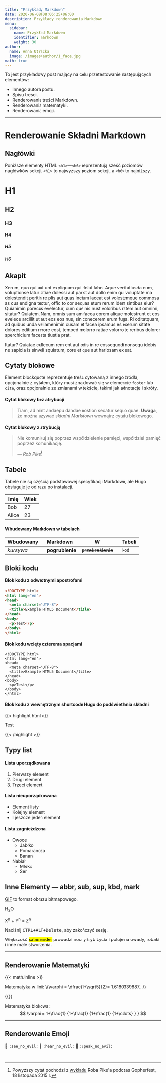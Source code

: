 ```yaml
---
title: "Przykłady Markdown"
date: 2020-06-08T08:06:25+06:00
description: Przykłady renderowania Markdown
menu:
  sidebar:
    name: Przykład Markdown
    identifier: markdown
    weight: 30
author:
  name: Anna Utracka
  image: /images/author/1_face.jpg
math: true
---
```


To jest przykładowy post mający na celu przetestowanie następujących elementów:

- Innego autora postu.
- Spisu treści.
- Renderowania treści Markdown.
- Renderowania matematyki.
- Renderowania emoji.

---
# Renderowanie Składni Markdown

## Nagłówki

Poniższe elementy HTML `<h1>`—`<h6>` reprezentują sześć poziomów nagłówków sekcji. `<h1>` to najwyższy poziom sekcji, a `<h6>` to najniższy.

# H1
## H2
### H3
#### H4
##### H5
###### H6

## Akapit

Xerum, quo qui aut unt expliquam qui dolut labo. Aque venitatiusda cum, voluptionse latur sitiae dolessi aut parist aut dollo enim qui voluptate ma dolestendit peritin re plis aut quas inctum laceat est volestemque commosa as cus endigna tectur, offic to cor sequas etum rerum idem sintibus eiur? Quianimin porecus evelectur, cum que nis nust voloribus ratem aut omnimi, sitatur? Quiatem. Nam, omnis sum am facea corem alique molestrunt et eos evelece arcillit ut aut eos eos nus, sin conecerem erum fuga. Ri oditatquam, ad quibus unda veliamenimin cusam et facea ipsamus es exerum sitate dolores editium rerore eost, temped molorro ratiae volorro te reribus dolorer sperchicium faceata tiustia prat.

Itatur? Quiatae cullecum rem ent aut odis in re eossequodi nonsequ idebis ne sapicia is sinveli squiatum, core et que aut hariosam ex eat.

## Cytaty blokowe

Element blockquote reprezentuje treść cytowaną z innego źródła, opcjonalnie z cytatem, który musi znajdować się w elemencie `footer` lub `cite`, oraz opcjonalnie ze zmianami w tekście, takimi jak adnotacje i skróty.

#### Cytat blokowy bez atrybucji

> Tiam, ad mint andaepu dandae nostion secatur sequo quae.
> **Uwaga**, że można używać *składni Markdown* wewnątrz cytatu blokowego.

#### Cytat blokowy z atrybucją

> Nie komunikuj się poprzez współdzielenie pamięci, współdziel pamięć poprzez komunikację.</p>
> — <cite>Rob Pike[^1]</cite>


[^1]: Powyższy cytat pochodzi z [wykładu](https://www.youtube.com/watch?v=PAAkCSZUG1c) Roba Pike'a podczas Gopherfest, 18 listopada 2015 r.

## Tabele

Tabele nie są częścią podstawowej specyfikacji Markdown, ale Hugo obsługuje je od razu po instalacji.

   | Imię  | Wiek |
   | ----- | --- |
   | Bob   | 27  |
   | Alice | 23  |

#### Wbudowany Markdown w tabelach

| Wbudowany&nbsp;&nbsp;&nbsp; | Markdown&nbsp;&nbsp;&nbsp; | W&nbsp;&nbsp;&nbsp;                | Tabeli |
| ------------------------ | -------------------------- | ----------------------------------- | ------ |
| *kursywa*                | **pogrubienie**                   | ~~przekreślenie~~&nbsp;&nbsp;&nbsp; | `kod` |

## Bloki kodu

#### Blok kodu z odwrotnymi apostrofami

```html
<!DOCTYPE html>
<html lang="en">
<head>
  <meta charset="UTF-8">
  <title>Example HTML5 Document</title>
</head>
<body>
  <p>Test</p>
</body>
</html>
```
#### Blok kodu wcięty czterema spacjami

    <!DOCTYPE html>
    <html lang="en">
    <head>
      <meta charset="UTF-8">
      <title>Example HTML5 Document</title>
    </head>
    <body>
      <p>Test</p>
    </body>
    </html>

#### Blok kodu z wewnętrznym shortcode Hugo do podświetlania składni
{{< highlight html >}}
<!DOCTYPE html>
<html lang="en">
<head>
  <meta charset="UTF-8">
  <title>Example HTML5 Document</title>
</head>
<body>
  <p>Test</p>
</body>
</html>
{{< /highlight >}}

## Typy list

#### Lista uporządkowana

1. Pierwszy element
2. Drugi element
3. Trzeci element

#### Lista nieuporządkowana

* Element listy
* Kolejny element
* I jeszcze jeden element

#### Lista zagnieżdżona

* Owoce
  * Jabłko
  * Pomarańcza
  * Banan
* Nabiał
  * Mleko
  * Ser

## Inne Elementy — abbr, sub, sup, kbd, mark

<abbr title="Graphics Interchange Format">GIF</abbr> to format obrazu bitmapowego.

H<sub>2</sub>O

X<sup>n</sup> + Y<sup>n</sup> = Z<sup>n</sup>

Naciśnij <kbd><kbd>CTRL</kbd>+<kbd>ALT</kbd>+<kbd>Delete</kbd></kbd>, aby zakończyć sesję.

Większość <mark>salamander</mark> prowadzi nocny tryb życia i poluje na owady, robaki i inne małe stworzenia.

---

## Renderowanie Matematyki

{{< math.inline >}}
<p>
Matematyka w linii: \(\varphi = \dfrac{1+\sqrt5}{2}= 1.6180339887…\)
</p>
{{</ math.inline >}}

Matematyka blokowa:
$$
 \varphi = 1+\frac{1} {1+\frac{1} {1+\frac{1} {1+\cdots} } } 
$$

---

## Renderowanie Emoji

<p><span class="nowrap"><span class="emojify">🙈</span> <code>:see_no_evil:</code></span>  <span class="nowrap"><span class="emojify">🙉</span> <code>:hear_no_evil:</code></span>  <span class="nowrap"><span class="emojify">🙊</span> <code>:speak_no_evil:</code></span></p>
<br>